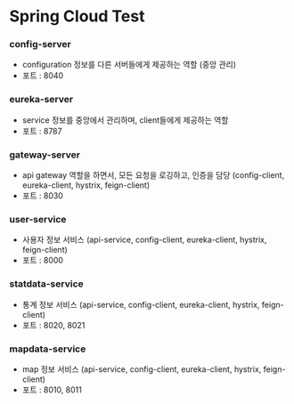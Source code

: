 # Spring Cloud Test

### config-server 
* configuration 정보를 다른 서버들에게 제공하는 역할 (중앙 관리)
* 포트 : 8040

### eureka-server
* service 정보를 중앙에서 관리하며, client들에게 제공하는 역할
* 포트 : 8787

### gateway-server
* api gateway 역할을 하면서, 모든 요청을 로깅하고, 인증을 담당 (config-client, eureka-client, hystrix, feign-client)
* 포트 : 8030

### user-service 
* 사용자 정보 서비스 (api-service, config-client, eureka-client, hystrix, feign-client)
* 포트 : 8000

### statdata-service
* 통계 정보 서비스 (api-service, config-client, eureka-client, hystrix, feign-client)
* 포트 : 8020, 8021

### mapdata-service
* map 정보 서비스 (api-service, config-client, eureka-client, hystrix, feign-client)
* 포트 : 8010, 8011